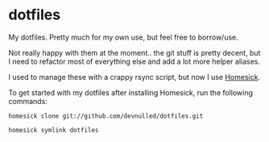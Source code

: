 dotfiles
========

My dotfiles.  Pretty much for my own use, but feel free to borrow/use.

Not really happy with them at the moment.. the git stuff is pretty decent, but I need to refactor most of everything else and add a lot more helper aliases.

I used to manage these with a crappy rsync script, but now I use [Homesick](https://github.com/technicalpickles/homesick).

To get started with my dotfiles after installing Homesick, run the following commands:

	homesick clone git://github.com/devnulled/dotfiles.git

	homesick symlink dotfiles